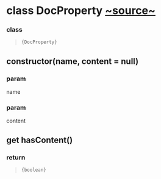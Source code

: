 
# class DocProperty [~source~](../core/DocProperty.js)


### class 
> ```ts
> {DocProperty}
> ```


## constructor(name, content = null)



### param 
name

### param 
content
## get hasContent()



### return 
> ```ts
> {boolean}
> ```

